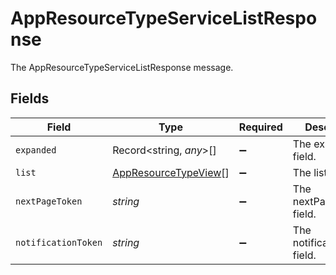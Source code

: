 # AppResourceTypeServiceListResponse

The AppResourceTypeServiceListResponse message.


## Fields

| Field                                                               | Type                                                                | Required                                                            | Description                                                         |
| ------------------------------------------------------------------- | ------------------------------------------------------------------- | ------------------------------------------------------------------- | ------------------------------------------------------------------- |
| `expanded`                                                          | Record<string, *any*>[]                                             | :heavy_minus_sign:                                                  | The expanded field.                                                 |
| `list`                                                              | [AppResourceTypeView](../../models/shared/appresourcetypeview.md)[] | :heavy_minus_sign:                                                  | The list field.                                                     |
| `nextPageToken`                                                     | *string*                                                            | :heavy_minus_sign:                                                  | The nextPageToken field.                                            |
| `notificationToken`                                                 | *string*                                                            | :heavy_minus_sign:                                                  | The notificationToken field.                                        |